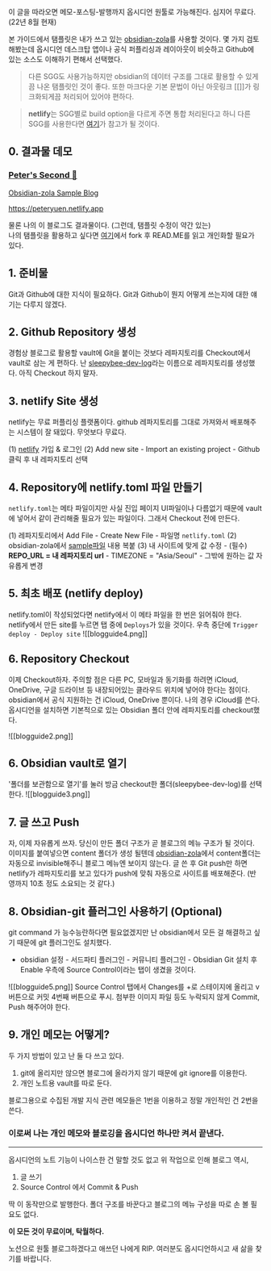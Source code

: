 이 글을 따라오면 메모-포스팅-발행까지 옵시디언 원툴로 가능해진다.
심지어 무료다.(22년 8월 현재)
 
본 가이드에서 탬플릿은 내가 쓰고 있는 [obsidian-zola](https://github.com/ppeetteerrs/obsidian-zola)를 사용할 것이다. 몇 가지 검토해봤는데 옵시디언 데스크탑 앱이나 공식 퍼플리싱과 레이아웃이 비슷하고 Github에 있는 소스도 이해하기 편해서 선택했다.

> 다른 SGG도 사용가능하지만 obsidian의 데이터 구조를 그대로 활용할 수 있게끔 나온 탬플릿인 것이 좋다. 또한 마크다운 기본 문법이 아닌 아웃링크 \[\[\]\]가 링크화되게끔 처리되어 있어야 편하다.

> **netlify**는 SGG별로 build option을 다르게 주면 통합 처리된다고 하니 다른 SGG를 사용한다면 [여기](https://docs.netlify.com/integrations/frameworks/?_ga=2.155139773.421626894.1662357885-538442470.1660614030)가 참고가 될 것이다.



## 0. 결과물 데모
<div class="rich-link-card-container"><a class="rich-link-card" href="https://peteryuen.netlify.app" target="_blank">
	<div class="rich-link-image-container">
		<div class="rich-link-image" style="background-image: url('https://peteryuen.netlify.app/apple-touch-icon.png')">
	</div>
	</div>
	<div class="rich-link-card-text">
		<h3 class="rich-link-card-title">Peter's Second 🧠</h3>
		<p class="rich-link-card-description">
		Obsidian-zola Sample Blog
		</p>
		<p class="rich-link-href">
		https://peteryuen.netlify.app
		</p>
	</div>
</a></div>

물론 나의 이 블로그도 결과물이다. (그런데, 탬플릿 수정이 약간 있는)  
나의 탬플릿을 활용하고 싶다면 [여기](https://github.com/sleepybee-dev/obsidian-zola-bee)에서 fork 후 READ.ME를 읽고 개인화할 필요가 있다.


## 1. 준비물
Git과 Github에 대한 지식이 필요하다.
Git과 Github이 뭔지 어떻게 쓰는지에 대한 얘기는 다루지 않겠다.


## 2. Github Repository 생성
경험상 블로그로 활용할 vault에 Git을 붙이는 것보다 레파지토리를 Checkout에서 vault로 삼는 게 편하다.
난 [sleepybee-dev-log](https://github.com/sleepybee-dev/sleepybee-dev-log)라는 이름으로 레파지토리를 생성했다.
아직 Checkout 하지 말자.


## 3. netlify Site 생성
netlify는 무료 퍼플리싱 플랫폼이다.
github 레파지토리를 그대로 가져와서 배포해주는 시스템이 잘 돼있다.
무엇보다 무료다.

(1) [netlify](https://www.netlify.com) 가입 & 로그인
(2) Add new site - Import an existing project - Github 클릭 후 내 레파지토리 선택


## 4. Repository에 netlify.toml 파일 만들기
`netlify.toml`는 메타 파일이지만 사실 진입 페이지 UI파일이나 다름없기 때문에 vault에 넣어서 같이 관리해줄 필요가 있는 파일이다. 그래서 Checkout 전에 만든다.

(1) 레파지토리에서 Add File - Create New File - 파일명 `netlify.toml`
(2) obsidian-zola에서 [sample파일](https://github.com/ppeetteerrs/obsidian-zola/blob/main/netlify.example.toml) 내용 복붙
(3) 내 사이트에 맞게 값 수정
	- (필수) **REPO_URL = 내 레파지토리 url**
	- TIMEZONE = "Asia/Seoul"
	- 그밖에 원하는 값 자유롭게 변경


## 5. 최초 배포 (netlify deploy)
netlify.toml이 작성되었다면 netlify에서 이 메타 파일을 한 번은 읽어줘야 한다.
netlify에서 만든 site를 누르면 탭 중에 `Deploys`가 있을 것이다.
우측 중단에 `Trigger deploy - Deploy site`
![[blogguide4.png]]


## 6. Repository Checkout
이제 Checkout하자. 
주의할 점은 다른 PC, 모바일과 동기화를 하려면 iCloud, OneDrive, 구글 드라이브 등 내장되어있는 클라우드 위치에 넣어야 한다는 점이다. obsidian에서 공식 지원하는 건 iCloud, OneDrive 뿐이다.
나의 경우 iCloud를 쓴다.
옵시디언을 설치하면 기본적으로 있는 Obsidian 폴더 안에 레파지토리를 checkout했다.

![[blogguide2.png]]


## 6. Obsidian vault로 열기
'폴더를 보관함으로 열기'를 눌러 방금 checkout한 폴더(sleepybee-dev-log)를 선택한다.
![[blogguide3.png]]

## 7. 글 쓰고 Push
자, 이제 자유롭게 쓰자.
당신이 만든 폴더 구조가 곧 블로그의 메뉴 구조가 될 것이다.
이미지를 붙여넣으면 content 폴더가 생성 될텐데 [obsidian-zola](https://github.com/ppeetteerrs/obsidian-zola)에서 content폴더는 자동으로 invisible해주니 블로그 메뉴엔 보이지 않는다.
글 쓴 후 Git push만 하면 netlify가 레파지토리를 보고 있다가 push에 맞춰 자동으로 사이트를 배포해준다. (반영까지 10초 정도 소요되는 것 같다.)


## 8. Obsidian-git 플러그인 사용하기 (Optional)
git command 가 능수능란하다면 필요없겠지만 난 obsidian에서 모든 걸 해결하고 싶기 때문에 git 플러그인도 설치했다.
- obsidian 설정 - 서드파티 플러그인 - 커뮤니티 플러그인 - Obsidian Git 설치 후 Enable
우측에 Source Control이라는 탭이 생겼을 것이다.

![[blogguide5.png]]
Source Control 탭에서 Changes를 +로 스테이지에 올리고 v 버튼으로 커밋 4번째 버튼으로 푸시.
첨부한 이미지 파일 등도 누락되지 않게 Commit, Push 해주어야 한다.

## 9. 개인 메모는 어떻게?
두 가지 방법이 있고 난 둘 다 쓰고 있다.
1. git에 올리지만 않으면 블로그에 올라가지 않기 때문에 git ignore를 이용한다.
2. 개인 노트용 vault를 따로 둔다.

블로그용으로 수집된 개발 지식 관련 메모들은 1번을 이용하고 정말 개인적인 건 2번을 쓴다.

### 이로써 나는 개인 메모와 블로깅을 옵시디언 하나만 켜서 끝낸다.
------
옵시디언의 노트 기능이 나이스한 건 말할 것도 없고 위 작업으로 인해 블로그 역시,
1. 글 쓰기
2. Source Control 에서 Commit & Push

딱 이 동작만으로 발행한다.
폴더 구조를 바꾼다고 블로그의 메뉴 구성을 따로 손 볼 필요도 없다.

**이 모든 것이 무료이며, 탁월하다.**

노션으로 원툴 블로그하겠다고 애쓰던 나에게 RIP.
여러분도 옵시디언하시고 새 삶을 찾기를 바랍니다.


